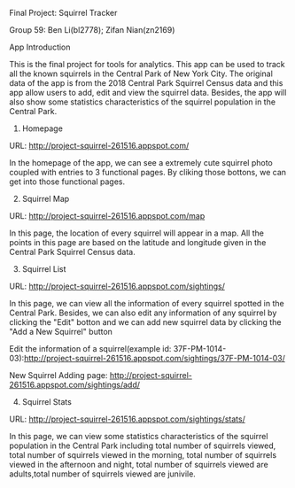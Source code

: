 Final Project: Squirrel Tracker

Group 59: Ben Li(bl2778); Zifan Nian(zn2169)

App Introduction

This is the final project for tools for analytics. This app can be used to track all the known squirrels in the Central Park of New York City. The original data of the app is from the 2018 Central Park Squirrel Census data and this app allow users to add, edit and view the squirrel data. Besides, the app will also show some statistics characteristics of the squirrel population in the Central Park.

1. Homepage

URL: http://project-squirrel-261516.appspot.com/

In the homepage of the app, we can see a extremely cute squirrel photo coupled with entries to 3 functional pages. By cliking those bottons, we can get into those functional pages.

2. Squirrel Map

URL: http://project-squirrel-261516.appspot.com/map

In this page, the location of every squirrel will appear in a map. All the points in this page are based on the latitude and longitude given in the Central Park Squirrel Census data.

3. Squirrel List

URL: http://project-squirrel-261516.appspot.com/sightings/

In this page, we can view all the information of every squirrel spotted in the Central Park. Besides, we can also edit any information of any squirrel by clicking the "Edit" botton and we can add new squirrel data by clicking the "Add a New Squirrel" button

Edit the information of a squirrel(example id: 37F-PM-1014-03):http://project-squirrel-261516.appspot.com/sightings/37F-PM-1014-03/

New Squirrel Adding page: http://project-squirrel-261516.appspot.com/sightings/add/
    
4. Squirrel Stats

URL: http://project-squirrel-261516.appspot.com/sightings/stats/

In this page, we can view some statistics characteristics of the squirrel population in the Central Park including total number of squirrels viewed, total number of squirrels viewed in the morning, total number of squirrels viewed in the afternoon and night, total number of squirrels viewed are adults,total number of squirrels viewed are junivile.

